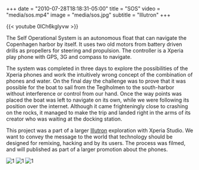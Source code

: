 +++
date = "2010-07-28T18:18:31-05:00"
title = "SOS"
video = "media/sos.mp4"
image = "media/sos.jpg"
subtitle = "Illutron"
+++

{{< youtube 0lCh6kglyvw >}}

The Self Operational System is an autonomous float that can navigate the Copenhagen harbor by itself. It uses two old motors from battery driven drills as propellers for steering and propulsion. The controller is a Xperia play phone with GPS, 3G and compass to navigate.

The system was completed in three days to explore the possibilities of the Xperia phones and work the intuitively wrong concept of the combination of phones and water. On the final day the challenge was to prove that it was possible for the boat to sail from the Teglholmen to the south-harbor without interference or control from our hand. Once the way points was placed the boat was left to navigate on its own, while we were following its position over the internet. Although it came frighteningly close to crashing on the rocks, it managed to make the trip and landed right in the arms of its creator who was waiting at the docking station.

This project was a part of a larger [Illutron](http://illutron.dk) exploration with Xperia Studio. We want to convey the message to the world that technology should be designed for remixing, hacking and by its users. The process was filmed, and will published as part of a larger promotion about the phones.

![1](work/sos/04.jpg)
![1](work/sos/03.jpg)
![1](work/sos/02.jpg)
